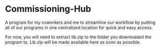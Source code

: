 # Commissioning-Hub

A program for my coworkers and me to streamline our workflow by putting all of our programs in one centralized location for quick and easy access.

For now, you will need to extract lib.zip to the folder you downloaded the program to. Lib.zip will be made available here as soon as possible.
